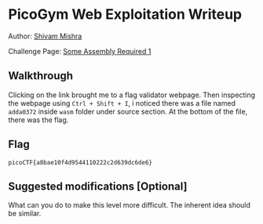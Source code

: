 # PicoGym Web Exploitation Writeup

Author: [Shivam Mishra](https://github.com/7shivamx)

Challenge Page: [Some Assembly Required 1](http://mercury.picoctf.net:37669/index.html)

## Walkthrough
Clicking on the link brought me to a flag validator webpage. Then inspecting the webpage using `Ctrl + Shift + I`, i noticed there was a file named `adda0372` inside  `wasm` folder under source section.
At the bottom of the file, there was the flag.

## Flag
`picoCTF{a8bae10f4d9544110222c2d639dc6de6}`

## Suggested modifications [Optional]
What can you do to make this level more difficult. The inherent idea should be similar.
